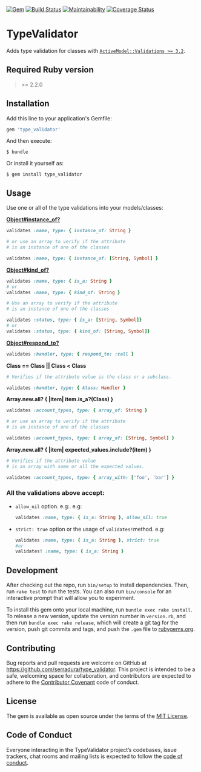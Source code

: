 [![Gem](https://img.shields.io/gem/v/type_validator.svg?style=flat-square)](https://rubygems.org/gems/type_validator)
[![Build Status](https://travis-ci.com/serradura/type_validator.svg?branch=master)](https://travis-ci.com/serradura/type_validator)
[![Maintainability](https://api.codeclimate.com/v1/badges/cf8b233beedae37b82dd/maintainability)](https://codeclimate.com/github/serradura/type_validator/maintainability)
[![Coverage Status](https://coveralls.io/repos/github/serradura/type_validator/badge.svg?branch=master)](https://coveralls.io/github/serradura/type_validator?branch=master)

# TypeValidator

Adds type validation for classes with [`ActiveModel::Validations >= 3.2`](https://api.rubyonrails.org/classes/ActiveModel/Validations.html).

## Required Ruby version
> \>= 2.2.0

## Installation

Add this line to your application's Gemfile:

```ruby
gem 'type_validator'
```

And then execute:

    $ bundle

Or install it yourself as:

    $ gem install type_validator

## Usage

Use one or all of the type validations into your models/classes:

**[Object#instance_of?](https://ruby-doc.org/core-2.6.4/Object.html#method-i-instance_of-3F)**

```ruby
validates :name, type: { instance_of: String }

# or use an array to verify if the attribute
# is an instance of one of the classes

validates :name, type: { instance_of: [String, Symbol] }
```

**[Object#kind_of?](https://ruby-doc.org/core-2.6.4/Object.html#method-i-kind_of-3F)**

```ruby
validates :name, type: { is_a: String }
# or
validates :name, type: { kind_of: String }

# Use an array to verify if the attribute
# is an instance of one of the classes

validates :status, type: { is_a: [String, Symbol]}
# or
validates :status, type: { kind_of: [String, Symbol]}
```

**[Object#respond_to?](https://ruby-doc.org/core-2.6.4/Object.html#method-i-respond_to-3F)**

```ruby
validates :handler, type: { respond_to: :call }
```

**Class == Class || Class < Class**

```ruby
# Verifies if the attribute value is the class or a subclass.

validates :handler, type: { klass: Handler }
```

**Array.new.all? { |item| item.is_a?(Class) }**

```ruby
validates :account_types, type: { array_of: String }

# or use an array to verify if the attribute
# is an instance of one of the classes

validates :account_types, type: { array_of: [String, Symbol] }
```

**Array.new.all? { |item| expected_values.include?(item) }**

```ruby
# Verifies if the attribute value
# is an array with some or all the expected values.

validates :account_types, type: { array_with: ['foo', 'bar'] }
```

### All the validations above accept:

- `allow_nil` option. e.g:. e.g:
    ```ruby
    validates :name, type: { is_a: String }, allow_nil: true
    ```
- `strict: true` option or the usage of `validates!`method. e.g:
    ```ruby
    validates :name, type: { is_a: String }, strict: true
    #or
    validates! :name, type: { is_a: String }
    ```

## Development

After checking out the repo, run `bin/setup` to install dependencies. Then, run `rake test` to run the tests. You can also run `bin/console` for an interactive prompt that will allow you to experiment.

To install this gem onto your local machine, run `bundle exec rake install`. To release a new version, update the version number in `version.rb`, and then run `bundle exec rake release`, which will create a git tag for the version, push git commits and tags, and push the `.gem` file to [rubygems.org](https://rubygems.org).

## Contributing

Bug reports and pull requests are welcome on GitHub at https://github.com/serradura/type_validator. This project is intended to be a safe, welcoming space for collaboration, and contributors are expected to adhere to the [Contributor Covenant](http://contributor-covenant.org) code of conduct.

## License

The gem is available as open source under the terms of the [MIT License](https://opensource.org/licenses/MIT).

## Code of Conduct

Everyone interacting in the TypeValidator project’s codebases, issue trackers, chat rooms and mailing lists is expected to follow the [code of conduct](https://github.com/serradura/type_validator/blob/master/CODE_OF_CONDUCT.md).
